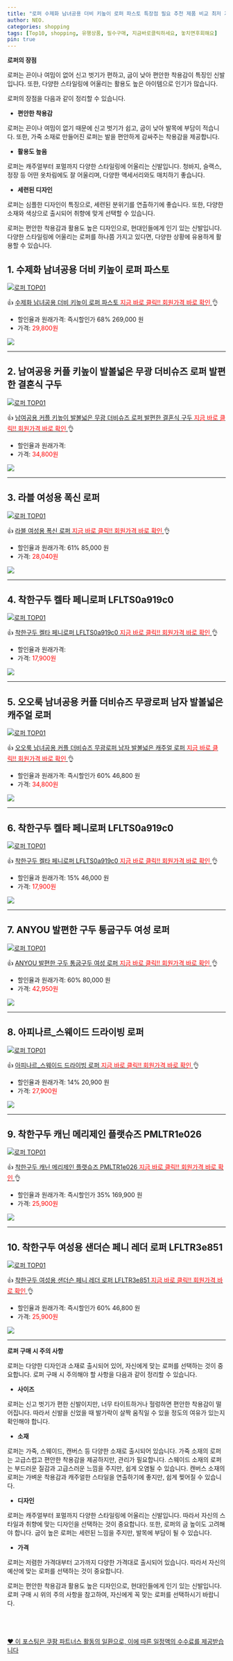 ```yaml
---
title: "로퍼 수제화 남녀공용 더비 키높이 로퍼 파스토 특장점 필요 추천 제품 비교 최저 가격 비교 장점 구매 후기 구매평"
author: NEO.
categories: shopping
tags: [Top10, shopping, 유행상품, 필수구매, 지금바로클릭하세요, 놓치면후회해요]
pin: true
---
```

**로퍼의 장점**

로퍼는 끈이나 여밈이 없어 신고 벗기가 편하고, 굽이 낮아 편안한 착용감이 특징인 신발입니다. 또한, 다양한 스타일링에 어울리는 활용도 높은 아이템으로 인기가 많습니다.

로퍼의 장점을 다음과 같이 정리할 수 있습니다.

* **편안한 착용감**

로퍼는 끈이나 여밈이 없기 때문에 신고 벗기가 쉽고, 굽이 낮아 발목에 부담이 적습니다. 또한, 가죽 소재로 만들어진 로퍼는 발을 편안하게 감싸주는 착용감을 제공합니다.

* **활용도 높음**

로퍼는 캐주얼부터 포멀까지 다양한 스타일링에 어울리는 신발입니다. 청바지, 슬랙스, 정장 등 어떤 옷차림에도 잘 어울리며, 다양한 액세서리와도 매치하기 좋습니다.

* **세련된 디자인**

로퍼는 심플한 디자인이 특징으로, 세련된 분위기를 연출하기에 좋습니다. 또한, 다양한 소재와 색상으로 출시되어 취향에 맞게 선택할 수 있습니다.

로퍼는 편안한 착용감과 활용도 높은 디자인으로, 현대인들에게 인기 있는 신발입니다. 다양한 스타일링에 어울리는 로퍼를 하나쯤 가지고 있다면, 다양한 상황에 유용하게 활용할 수 있습니다.

   

## 1. 수제화 남녀공용 더비 키높이 로퍼 파스토

[![로퍼 TOP01](https://thumbnail10.coupangcdn.com/thumbnails/remote/490x490ex/image/vendor_inventory/67bc/da1194e1f9e22d7f3412a8c0c4d2eb9265221fd1df14c353419fd5c37d48.jpg)](https://link.coupang.com/re/AFFSDP?lptag=AF3617701&subid=GithubCoopas&pageKey=6801381542&traceid=V0-153&itemId=16056448237&vendorItemId=83442298100)


👍 [수제화 남녀공용 더비 키높이 로퍼 파스토 <font color=red> 지금 바로 클릭!! 회원가격 바로 확인 </font> ](https://link.coupang.com/re/AFFSDP?lptag=AF3617701&subid=GithubCoopas&pageKey=6801381542&traceid=V0-153&itemId=16056448237&vendorItemId=83442298100) 👌 


- 할인율과 원래가격: 즉시할인가 68%  269,000   원
- 가격: <span style='color:red'>29,800원</span>

[![](/discount_price.png)](https://link.coupang.com/re/AFFSDP?lptag=AF3617701&subid=GithubCoopas&pageKey=6801381542&traceid=V0-153&itemId=16056448237&vendorItemId=83442298100)

---


   

## 2. 남여공용 커플 키높이 발볼넓은 무광 더비슈즈 로퍼 발편한 결혼식 구두

[![로퍼 TOP01](https://thumbnail7.coupangcdn.com/thumbnails/remote/490x490ex/image/vendor_inventory/9f43/3e323411a4a7216e7ddaf434c6270dfa9f55b05a73b04be83cf6f46a1ee5.jpg)](https://link.coupang.com/re/AFFSDP?lptag=AF3617701&subid=GithubCoopas&pageKey=6718248103&traceid=V0-153&itemId=15618991731&vendorItemId=82836756264)


👍 [남여공용 커플 키높이 발볼넓은 무광 더비슈즈 로퍼 발편한 결혼식 구두 <font color=red> 지금 바로 클릭!! 회원가격 바로 확인 </font> ](https://link.coupang.com/re/AFFSDP?lptag=AF3617701&subid=GithubCoopas&pageKey=6718248103&traceid=V0-153&itemId=15618991731&vendorItemId=82836756264) 👌 


- 할인율과 원래가격: 
- 가격: <span style='color:red'>34,800원</span>

[![](/discount_price.png)](https://link.coupang.com/re/AFFSDP?lptag=AF3617701&subid=GithubCoopas&pageKey=6718248103&traceid=V0-153&itemId=15618991731&vendorItemId=82836756264)

---


   

## 3. 라블 여성용 폭신 로퍼

[![로퍼 TOP01](https://thumbnail7.coupangcdn.com/thumbnails/remote/490x490ex/image/retail/images/2020/02/13/11/6/43e1c5f8-805b-4ed9-89a7-72b86ed9a391.jpg)](https://link.coupang.com/re/AFFSDP?lptag=AF3617701&subid=GithubCoopas&pageKey=1268826262&traceid=V0-153&itemId=2272693087&vendorItemId=70269893883)


👍 [라블 여성용 폭신 로퍼 <font color=red> 지금 바로 클릭!! 회원가격 바로 확인 </font> ](https://link.coupang.com/re/AFFSDP?lptag=AF3617701&subid=GithubCoopas&pageKey=1268826262&traceid=V0-153&itemId=2272693087&vendorItemId=70269893883) 👌 


- 할인율과 원래가격: 61%  85,000   원
- 가격: <span style='color:red'>28,040원</span>

[![](/discount_price.png)](https://link.coupang.com/re/AFFSDP?lptag=AF3617701&subid=GithubCoopas&pageKey=1268826262&traceid=V0-153&itemId=2272693087&vendorItemId=70269893883)

---


   

## 4. 착한구두 켈타 페니로퍼 LFLTS0a919c0

[![로퍼 TOP01](https://thumbnail7.coupangcdn.com/thumbnails/remote/490x490ex/image/retail/images/6432264774041272-df8a0d4b-039d-4731-bfb6-e645b5c7c6b5.jpg)](https://link.coupang.com/re/AFFSDP?lptag=AF3617701&subid=GithubCoopas&pageKey=285400333&traceid=V0-153&itemId=272685830&vendorItemId=5268203255)


👍 [착한구두 켈타 페니로퍼 LFLTS0a919c0 <font color=red> 지금 바로 클릭!! 회원가격 바로 확인 </font> ](https://link.coupang.com/re/AFFSDP?lptag=AF3617701&subid=GithubCoopas&pageKey=285400333&traceid=V0-153&itemId=272685830&vendorItemId=5268203255) 👌 


- 할인율과 원래가격: 
- 가격: <span style='color:red'>17,900원</span>

[![](/discount_price.png)](https://link.coupang.com/re/AFFSDP?lptag=AF3617701&subid=GithubCoopas&pageKey=285400333&traceid=V0-153&itemId=272685830&vendorItemId=5268203255)

---


   

## 5. 오오룩 남녀공용 커플 더비슈즈 무광로퍼 남자 발볼넓은 캐주얼 로퍼

[![로퍼 TOP01](https://thumbnail10.coupangcdn.com/thumbnails/remote/490x490ex/image/vendor_inventory/81ea/8647b80906adff5ed91d95853e4f0f3b3a3233a70aca13c4bba0079432d7.jpg)](https://link.coupang.com/re/AFFSDP?lptag=AF3617701&subid=GithubCoopas&pageKey=6060186488&traceid=V0-153&itemId=11139992884&vendorItemId=87235429274)


👍 [오오룩 남녀공용 커플 더비슈즈 무광로퍼 남자 발볼넓은 캐주얼 로퍼 <font color=red> 지금 바로 클릭!! 회원가격 바로 확인 </font> ](https://link.coupang.com/re/AFFSDP?lptag=AF3617701&subid=GithubCoopas&pageKey=6060186488&traceid=V0-153&itemId=11139992884&vendorItemId=87235429274) 👌 


- 할인율과 원래가격: 즉시할인가 60%  46,800   원
- 가격: <span style='color:red'>34,800원</span>

[![](/discount_price.png)](https://link.coupang.com/re/AFFSDP?lptag=AF3617701&subid=GithubCoopas&pageKey=6060186488&traceid=V0-153&itemId=11139992884&vendorItemId=87235429274)

---


   

## 6. 착한구두 켈타 페니로퍼 LFLTS0a919c0

[![로퍼 TOP01](https://thumbnail7.coupangcdn.com/thumbnails/remote/490x490ex/image/retail/images/6432264774041272-df8a0d4b-039d-4731-bfb6-e645b5c7c6b5.jpg)](https://link.coupang.com/re/AFFSDP?lptag=AF3617701&subid=GithubCoopas&pageKey=285400333&traceid=V0-153&itemId=272685830&vendorItemId=5268203255)


👍 [착한구두 켈타 페니로퍼 LFLTS0a919c0 <font color=red> 지금 바로 클릭!! 회원가격 바로 확인 </font> ](https://link.coupang.com/re/AFFSDP?lptag=AF3617701&subid=GithubCoopas&pageKey=285400333&traceid=V0-153&itemId=272685830&vendorItemId=5268203255) 👌 


- 할인율과 원래가격: 15%  46,000   원
- 가격: <span style='color:red'>17,900원</span>

[![](/discount_price.png)](https://link.coupang.com/re/AFFSDP?lptag=AF3617701&subid=GithubCoopas&pageKey=285400333&traceid=V0-153&itemId=272685830&vendorItemId=5268203255)

---


   

## 7. ANYOU 발편한 구두 통굽구두 여성 로퍼

[![로퍼 TOP01](https://thumbnail10.coupangcdn.com/thumbnails/remote/490x490ex/image/vendor_inventory/8a4e/136742002c039b98220d5e6e2fc4cd83a83071d3f68d185ba72d3202a65c.jpeg)](https://link.coupang.com/re/AFFSDP?lptag=AF3617701&subid=GithubCoopas&pageKey=7621711977&traceid=V0-153&itemId=20208687148&vendorItemId=87707396853)


👍 [ANYOU 발편한 구두 통굽구두 여성 로퍼 <font color=red> 지금 바로 클릭!! 회원가격 바로 확인 </font> ](https://link.coupang.com/re/AFFSDP?lptag=AF3617701&subid=GithubCoopas&pageKey=7621711977&traceid=V0-153&itemId=20208687148&vendorItemId=87707396853) 👌 


- 할인율과 원래가격: 60%  80,000   원
- 가격: <span style='color:red'>42,950원</span>

[![](/discount_price.png)](https://link.coupang.com/re/AFFSDP?lptag=AF3617701&subid=GithubCoopas&pageKey=7621711977&traceid=V0-153&itemId=20208687148&vendorItemId=87707396853)

---


   

## 8. 아피나르_스웨이드 드라이빙 로퍼

[![로퍼 TOP01](https://thumbnail10.coupangcdn.com/thumbnails/remote/490x490ex/image/retail/images/1071623607401600-8e1d8d7b-1cb8-4670-9f97-88994bdeed8c.jpg)](https://link.coupang.com/re/AFFSDP?lptag=AF3617701&subid=GithubCoopas&pageKey=6776293257&traceid=V0-153&itemId=15923312299&vendorItemId=83130575286)


👍 [아피나르_스웨이드 드라이빙 로퍼 <font color=red> 지금 바로 클릭!! 회원가격 바로 확인 </font> ](https://link.coupang.com/re/AFFSDP?lptag=AF3617701&subid=GithubCoopas&pageKey=6776293257&traceid=V0-153&itemId=15923312299&vendorItemId=83130575286) 👌 


- 할인율과 원래가격: 14%  20,900   원
- 가격: <span style='color:red'>27,900원</span>

[![](/discount_price.png)](https://link.coupang.com/re/AFFSDP?lptag=AF3617701&subid=GithubCoopas&pageKey=6776293257&traceid=V0-153&itemId=15923312299&vendorItemId=83130575286)

---


   

## 9. 착한구두 캐닌 메리제인 플랫슈즈 PMLTR1e026

[![로퍼 TOP01](https://thumbnail10.coupangcdn.com/thumbnails/remote/490x490ex/image/retail/images/1499922844879997-3f9e9efc-9b2b-4aae-93cd-5a69b3594027.jpg)](https://link.coupang.com/re/AFFSDP?lptag=AF3617701&subid=GithubCoopas&pageKey=6458333203&traceid=V0-153&itemId=14046090988&vendorItemId=81293786333)


👍 [착한구두 캐닌 메리제인 플랫슈즈 PMLTR1e026 <font color=red> 지금 바로 클릭!! 회원가격 바로 확인 </font> ](https://link.coupang.com/re/AFFSDP?lptag=AF3617701&subid=GithubCoopas&pageKey=6458333203&traceid=V0-153&itemId=14046090988&vendorItemId=81293786333) 👌 


- 할인율과 원래가격: 즉시할인가 35%  169,900   원
- 가격: <span style='color:red'>25,900원</span>

[![](/discount_price.png)](https://link.coupang.com/re/AFFSDP?lptag=AF3617701&subid=GithubCoopas&pageKey=6458333203&traceid=V0-153&itemId=14046090988&vendorItemId=81293786333)

---


   

## 10. 착한구두 여성용 샌더슨 페니 레더 로퍼 LFLTR3e851

[![로퍼 TOP01](https://thumbnail10.coupangcdn.com/thumbnails/remote/490x490ex/image/retail/images/111055149307548-9b716a78-fe02-43ba-b8f8-91df40f176be.jpg)](https://link.coupang.com/re/AFFSDP?lptag=AF3617701&subid=GithubCoopas&pageKey=6868009336&traceid=V0-153&itemId=16420793385&vendorItemId=83611697468)


👍 [착한구두 여성용 샌더슨 페니 레더 로퍼 LFLTR3e851 <font color=red> 지금 바로 클릭!! 회원가격 바로 확인 </font> ](https://link.coupang.com/re/AFFSDP?lptag=AF3617701&subid=GithubCoopas&pageKey=6868009336&traceid=V0-153&itemId=16420793385&vendorItemId=83611697468) 👌 


- 할인율과 원래가격: 즉시할인가 60%  46,800   원
- 가격: <span style='color:red'>25,900원</span>

[![](/discount_price.png)](https://link.coupang.com/re/AFFSDP?lptag=AF3617701&subid=GithubCoopas&pageKey=6868009336&traceid=V0-153&itemId=16420793385&vendorItemId=83611697468)

---
**로퍼 구매 시 주의 사항**

로퍼는 다양한 디자인과 소재로 출시되어 있어, 자신에게 맞는 로퍼를 선택하는 것이 중요합니다. 로퍼 구매 시 주의해야 할 사항을 다음과 같이 정리할 수 있습니다.

* **사이즈**

로퍼는 신고 벗기가 편한 신발이지만, 너무 타이트하거나 헐렁하면 편안한 착용감이 떨어집니다. 따라서 신발을 신었을 때 발가락이 살짝 움직일 수 있을 정도의 여유가 있는지 확인해야 합니다.

* **소재**

로퍼는 가죽, 스웨이드, 캔버스 등 다양한 소재로 출시되어 있습니다. 가죽 소재의 로퍼는 고급스럽고 편안한 착용감을 제공하지만, 관리가 필요합니다. 스웨이드 소재의 로퍼는 부드러운 질감과 고급스러운 느낌을 주지만, 쉽게 오염될 수 있습니다. 캔버스 소재의 로퍼는 가벼운 착용감과 캐주얼한 스타일을 연출하기에 좋지만, 쉽게 찢어질 수 있습니다.

* **디자인**

로퍼는 캐주얼부터 포멀까지 다양한 스타일링에 어울리는 신발입니다. 따라서 자신의 스타일과 취향에 맞는 디자인을 선택하는 것이 중요합니다. 또한, 로퍼의 굽 높이도 고려해야 합니다. 굽이 높은 로퍼는 세련된 느낌을 주지만, 발목에 부담이 될 수 있습니다.

* **가격**

로퍼는 저렴한 가격대부터 고가까지 다양한 가격대로 출시되어 있습니다. 따라서 자신의 예산에 맞는 로퍼를 선택하는 것이 중요합니다.

로퍼는 편안한 착용감과 활용도 높은 디자인으로, 현대인들에게 인기 있는 신발입니다. 로퍼 구매 시 위의 주의 사항을 참고하여, 자신에게 꼭 맞는 로퍼를 선택하시기 바랍니다.<br><br><br><br><br> [ ❤  이 포스팅은 쿠팡 파트너스 활동의 일환으로, 이에 따른 일정액의 수수료를 제공받습니다](https://link.coupang.com/a/bcEFyh)